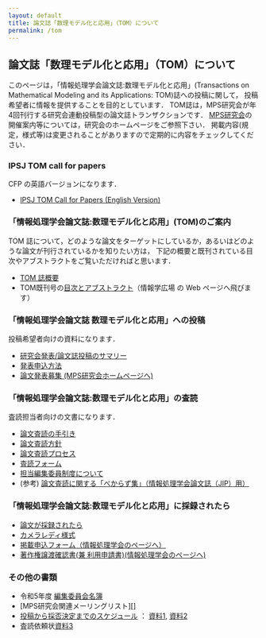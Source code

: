 ```yaml
---
layout: default
title: 論文誌「数理モデル化と応用」（TOM）について
permalink: /tom
---
```

## 論文誌「数理モデル化と応用」（TOM）について

このページは，「情報処理学会論文誌:数理モデル化と応用」(Transactions on Mathematical Modeling and its Applications: TOM)誌への投稿に関して， 投稿希望者に情報を提供することを目的としています．
TOM誌は，MPS研究会が年4回刊行する研究会連動投稿型の論文誌トランザクションです．
[MPS研究会](/)の開催案内等については，研究会のホームページをご参照下さい．
掲載内容(規定，様式等)は変更されることがありますので定期的に内容をチェックしてください．

### IPSJ TOM call for papers

CFP の英語バージョンになります．

- [IPSJ TOM Call for Papers (English Version)](/tom_docs/cfp_e)

### 「情報処理学会論文誌:数理モデル化と応用」(TOM)のご案内

TOM 誌について，どのような論文をターゲットにしているか，あるいはどのような論文が刊行されているかを知りたい方は，
下記の概要と既刊されている目次やアブストラクトをご覧いただければと思います．

- [TOM 誌概要](/tom_docs/announce)
- TOM既刊号の[目次とアブストラクト](https://ipsj.ixsq.nii.ac.jp/ej/?action=repository_opensearch&index_id=989&count=20&order=7&pn=1)（情報学広場 の Web ページへ飛びます）

### 「情報処理学会論文誌 数理モデル化と応用」への投稿

投稿希望者向けの資料になります．

- [研究会発表/論文誌投稿のサマリー](/tom_docs/summary)
- [発表申込方法](/tom_docs/submission)
- [論文発表募集 (MPS研究会ホームページへ)](/)

### 「情報処理学会論文誌:数理モデル化と応用」の査読

査読担当者向けの文書になります．

- [論文査読の手引き](/tom_docs/review_guide)
- [論文査読方針](/tom_docs/review_policy)
- [論文査読プロセス](/tom_docs/review_process)
- [査読フォーム](/tom_docs/review_form)
- [担当編集委員制度について](/tom_docs/editors)
- (参考) [論文査読に関する「べからず集」（情報処理学会論文誌（JIP）用）](https://www.ipsj.or.jp/journal/manual/bekarazu.html)

### 「情報処理学会論文誌:数理モデル化と応用」に採録されたら

- [論文が採録されたら](/tom_docs/accept)
- [カメラレディ様式](/tom_docs/camera_ready)
- [掲載申込フォーム（情報処理学会のページへ）](https://www.ipsj.or.jp/trans/tran-keisai.html)
- [著作権譲渡確認書(兼 利用申請書)(情報処理学会のページへ)](https://www.ipsj.or.jp/copyright/ronbun/index.html)

### その他の書類

- 令和5年度 [編集委員会名簿](/committee_members#tom-編集委員会メンバー)
- [MPS研究会関連メーリングリスト][]
- [投稿から採否決定までのスケジュール](/tom_docs/schedule) ： [資料1](/tom_docs/confirmation_letter), [資料2](/tom_docs/reminder_letter)
- 査読依頼状[資料3](/tom_docs/review_letter)
